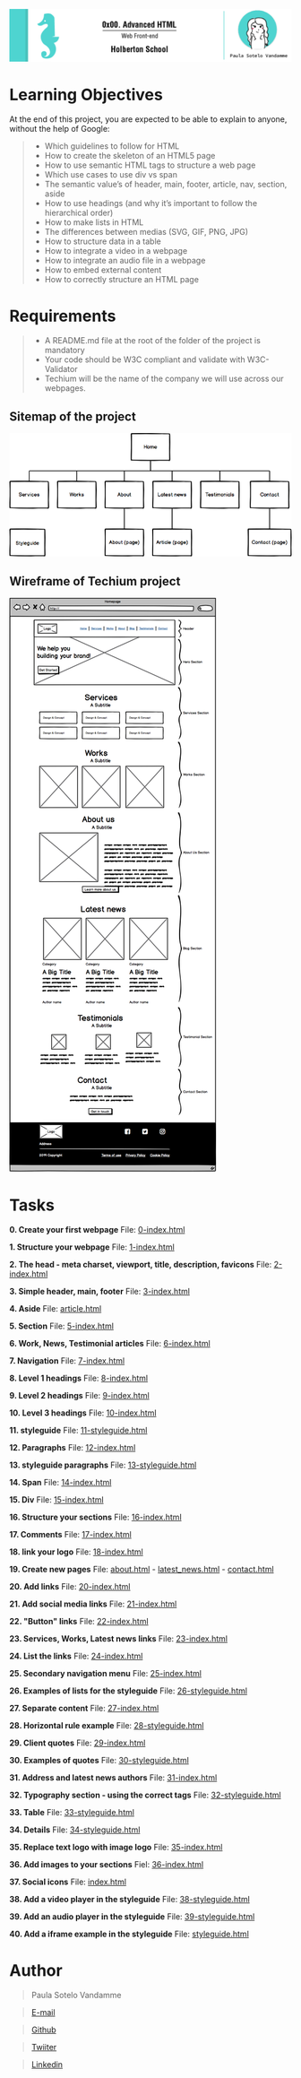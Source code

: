 ![](headerProject_t00.png)

# Learning Objectives
At the end of this project, you are expected to be able to explain to anyone, without the help of Google:

> - Which guidelines to follow for HTML
> - How to create the skeleton of an HTML5 page
> - How to use semantic HTML tags to structure a web page
> - Which use cases to use div vs span
> - The semantic value’s of header, main, footer, article, nav, section, aside
> - How to use headings (and why it’s important to follow the hierarchical order)
> - How to make lists in HTML
> - The differences between medias (SVG, GIF, PNG, JPG)
> - How to structure data in a table
> - How to integrate a video in a webpage
> - How to integrate an audio file in a webpage
> - How to embed external content
> - How to correctly structure an HTML page

# Requirements

> - A README.md file at the root of the folder of the project is mandatory
> - Your code should be W3C compliant and validate with W3C-Validator
> - Techium will be the name of the company we will use across our webpages.

## Sitemap of the project

![](Sitemap.png)

## Wireframe of Techium project

![](Wireframe.png)

# Tasks

**0. Create your first webpage**
File: [0-index.html](0-index.html/)

**1. Structure your webpage**
File: [1-index.html](1-index.html/)

**2. The head - meta charset, viewport, title, description, favicons**
File: [2-index.html](2-index.html/)

**3. Simple header, main, footer**
File: [3-index.html](3-index.html/)

**4. Aside**
File: [article.html](article.html/)

**5. Section**
File: [5-index.html](5-index.html/)

**6. Work, News, Testimonial articles**
File: [6-index.html](6-index.html/)

**7. Navigation**
File: [7-index.html](7-index.html/)

**8. Level 1 headings**
File: [8-index.html](8-index.html/)

**9. Level 2 headings**
File: [9-index.html](9-index.html/)

**10. Level 3 headings**
File: [10-index.html](10-index.html/)

**11. styleguide**
File: [11-styleguide.html](11-styleguide.html/)

**12. Paragraphs**
File: [12-index.html](12-index.html/)

**13. styleguide paragraphs**
File: [13-styleguide.html](13-styleguide.html/)

**14. Span**
File: [14-index.html](14-index.html/)

**15. Div**
File: [15-index.html](15-index.html/)

**16. Structure your sections**
File: [16-index.html](16-index.html/)

**17. Comments**
File: [17-index.html](17-index.html/)

**18. link your logo**
File: [18-index.html](18-index.html/)

**19. Create new pages**
File: [about.html](about.html/) - [latest_news.html](latest_news.html/) - [contact.html](contact.html/)

**20. Add links**
File: [20-index.html](20-index.html/)

**21. Add social media links**
File: [21-index.html](21-index.html/)

**22. "Button" links**
File: [22-index.html](22-index.html/)

**23. Services, Works, Latest news links**
File: [23-index.html](23-index.html/)

**24. List the links**
File: [24-index.html](24-index.html/)

**25. Secondary navigation menu**
File: [25-index.html](25-index.html/)

**26. Examples of lists for the styleguide**
File: [26-styleguide.html](26-styleguide.html/)

**27. Separate content**
File: [27-index.html](27-index.html/)

**28. Horizontal rule example**
File: [28-styleguide.html](28-styleguide.html/)

**29. Client quotes**
File: [29-index.html](29-index.html/)

**30. Examples of quotes**
File: [30-styleguide.html](30-styleguide.html/)

**31. Address and latest news authors**
File: [31-index.html](31-index.html/)

**32. Typography section - using the correct tags**
File: [32-styleguide.html](32-styleguide.html/)

**33. Table**
File: [33-styleguide.html](33-styleguide.html/)

**34. Details**
File: [34-styleguide.html](34-styleguide.html/)

**35. Replace text logo with image logo**
File: [35-index.html](35-index.html/)

**36. Add images to your sections**
Fiel: [36-index.html](36-index.html/)

**37. Social icons**
File: [index.html](index.html/)

**38. Add a video player in the styleguide**
File: [38-styleguide.html](38-styleguide.html/)

**39. Add an audio player in the styleguide**
File: [39-styleguide.html](39-styleguide.html/)

**40. Add a iframe example in the styleguide**
File: [styleguide.html](styleguide.html/)

# Author

> Paula Sotelo Vandamme

> [E-mail](omeinsotelo@gmail.com)

> [Github](https://github.com/omeinsotelo)

> [Twiiter](https://twitter.com/omeinsotelo)

> [Linkedin](https://twitter.com/omeinsotelo)

